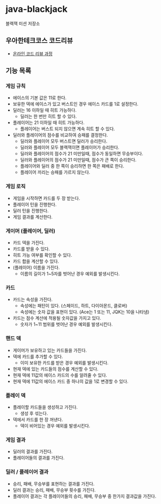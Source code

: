 # java-blackjack

블랙잭 미션 저장소

## 우아한테크코스 코드리뷰

- [온라인 코드 리뷰 과정](https://github.com/woowacourse/woowacourse-docs/blob/master/maincourse/README.md)

## 기능 목록

### 게임 규칙
- 에이스의 기본 값은 11로 한다.
- 보유한 덱에 에이스가 있고 버스트인 경우 에이스 카드를 1로 설정한다.
- 딜러는 16 이하일 때 히트 가능하다.
  - 딜러는 한 번만 히트 할 수 있다.
- 플레이어는 21 이하일 때 히트 가능하다.
  - 플레이어는 버스트 되지 않으면 계속 히트 할 수 있다.
- 딜러와 플레이어의 점수를 비교하여 승패를 결정한다.
  - 딜러와 플레이어 모두 버스트면 딜러가 승리한다.
  - 딜러와 플레이어 모두 블랙잭이면 플레이어가 승리한다.
  - 딜러와 플레이어의 점수가 21 미만일때, 점수가 동일하면 무승부이다.
  - 딜러와 플레이어의 점수가 21 미만일때, 점수가 큰 쪽이 승리한다.
  - 플레이어와 딜러 중 한 쪽이 승리하면 한 쪽은 패배로 한다.
  - 플레이어 끼리는 승패를 가르지 않는다.

### 게임 로직
- 게임을 시작하면 카드를 두 장 받는다.
- 플레이어 턴을 진행한다.
- 딜러 턴을 진행한다.
- 게임 결과를 계산한다.

### 게이머 (플레이어, 딜러)
- 카드 덱을 가진다.
- 카드를 받을 수 있다.
- 히트 가능 여부를 확인할 수 있다.
- 카드 합을 계산할 수 있다.
- (플레이어) 이름을 가진다.
  - 이름의 길이가 1~5자를 벗어난 경우 예외를 발생시킨다.

### 카드
- 카드는 속성을 가진다.
  - 속성에는 패턴이 있다. (스페이드, 하트, 다이아몬드, 클로버)
  - 속성에는 숫자 값을 표현이 있다. (Ace는 1 또는 11, JQK는 10을 나타냄)
- 카드는 점수 계산에 적용될 숫자값을 가지고 있다.
  - 숫자가 1~11 범위를 벗어난 경우 예외를 발생시킨다.

### 핸드 덱
- 게이머가 보유하고 있는 카드들을 가진다.
- 덱에 카드를 추가할 수 있다.
  - 이미 보유한 카드를 받은 경우 예외를 발생시킨다.
- 현재 덱에 있는 카드들의 점수를 계산할 수 있다.
- 현재 덱에 11값의 에이스 카드의 수를 알려줄 수 있다.
- 현재 덱에 11값의 에이스 카드 중 하나의 값을 1로 변경할 수 있다.

### 플레이 덱
- 플레이할 카드들을 생성하고 가진다.
  - 생성 후 섞는다.
- 덱에서 카드를 한 장 꺼낸다.
  - 덱이 비어있는 경우 예외를 발생시킨다.

### 게임 결과
- 딜러의 결과를 가진다.
- 플레이어들의 결과를 가진다.

### 딜러 / 플레이어 결과
- 승리, 패배, 무승부를 표현하는 결과를 가진다.
- 딜러 결과는 승리, 패배, 무승부 횟수를 가진다.
- 플레이어 결과는 각 플레이어들의 승리, 패배, 무승부 중 한가지 결과값을 가진다.
